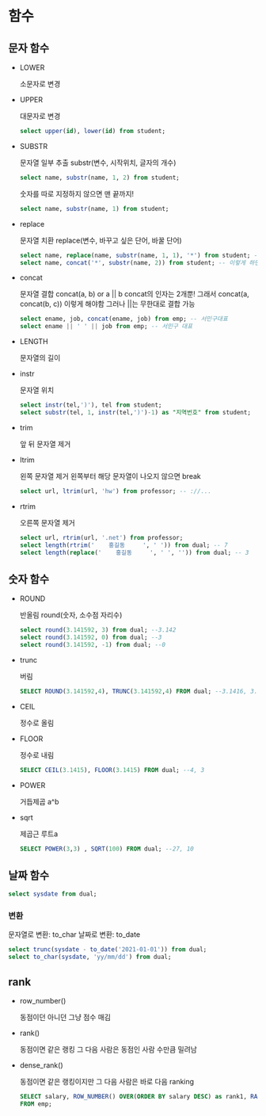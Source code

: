 # 함수

## 문자 함수

* LOWER 

  소문자로 변경

* UPPER 

  대문자로 변경 

  ```sql
  select upper(id), lower(id) from student;
  ```

* SUBSTR 

  문자열 일부 추출 substr(변수, 시작위치, 글자의 개수)

  ```sql
  select name, substr(name, 1, 2) from student;
  ```

  숫자를 따로 지정하지 않으면 맨 끝까지!

  ```sql
  select name, substr(name, 1) from student;
  ```

* replace

  문자열 치환 replace(변수, 바꾸고 싶은 단어, 바꿀 단어)

  ```sql
  select name, replace(name, substr(name, 1, 1), '*') from student; -- 이렇게 하면 이철이 => *철*
  select name, concat('*', substr(name, 2)) from student; -- 이렇게 하면 이철이 => *철이
  ```

* concat

  문자열 결합 concat(a, b) or a || b 
  concat의 인자는 2개뿐! 그래서 concat(a, concat(b, c)) 이렇게 해야함
  그러나 ||는 무한대로 결합 가능

  ```sql
  select ename, job, concat(ename, job) from emp; -- 서민구대표
  select ename || ' ' || job from emp; -- 서민구 대표
  ```

* LENGTH 

  문자열의 길이

* instr

  문자열 위치

  ```sql
  select instr(tel,')'), tel from student;
  select substr(tel, 1, instr(tel,')')-1) as "지역번호" from student;
  ```

* trim

  앞 뒤 문자열 제거

* ltrim

  왼쪽 문자열 제거 왼쪽부터 해당 문자열이 나오지 않으면 break

  ```sql
  select url, ltrim(url, 'hw') from professor; -- ://...
  ```

* rtrim

  오른쪽 문자열 제거

  ```sql
  select url, rtrim(url, '.net') from professor;
  select length(rtrim('    홍길동     ', ' ')) from dual; -- 7
  select length(replace('    홍길동     ', ' ', '')) from dual; -- 3
  ```

  

## 숫자 함수

* ROUND

  반올림 round(숫자, 소수점 자리수)

  ```sql
  select round(3.141592, 3) from dual; --3.142
  select round(3.141592, 0) from dual; --3
  select round(3.141592, -1) from dual; --0
  ```

* trunc

  버림

  ```SQL
  SELECT ROUND(3.141592,4), TRUNC(3.141592,4) FROM dual; --3.1416, 3.1415
  ```

* CEIL

  정수로 올림

* FLOOR

  정수로 내림

  ```SQL
  SELECT CEIL(3.1415), FLOOR(3.1415) FROM dual; --4, 3
  ```

* POWER 

  거듭제곱 a^b

* sqrt

  제곱근 루트a

  ```sql
  SELECT POWER(3,3) , SQRT(100) FROM dual; --27, 10
  ```



## 날짜 함수

```sql
select sysdate from dual;
```

### 변환

문자열로 변환: to_char
날짜로 변환: to_date

```sql
select trunc(sysdate - to_date('2021-01-01')) from dual;
select to_char(sysdate, 'yy/mm/dd') from dual;
```



## rank

* row_number()

  동점이던 아니던 그냥 점수 매김

* rank()

  동점이면 같은 랭킹 그 다음 사람은 동점인 사람 수만큼 밀려남

* dense_rank()

  동점이면 같은 랭킹이지만 그 다음 사람은 바로 다음 ranking

  ```sql
  SELECT salary, ROW_NUMBER() OVER(ORDER BY salary DESC) as rank1, RANK() OVER(ORDER BY salary DESC) as rank2, DENSE_RANK() OVER(ORDER BY salary DESC) as rank3
  FROM emp;
  ```

  
